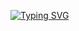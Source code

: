 [![Typing SVG](https://readme-typing-svg.herokuapp.com?color=FF0000&lines=Hi+there%2C+I'm+ℝ𝕚𝕔𝕙𝕒𝕣𝕕Error+404+Not+Found)](https://git.io/typing-svg)
